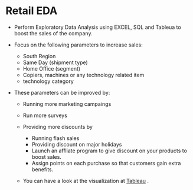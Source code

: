 # Retail EDA 

- Perform Exploratory Data Analysis using EXCEL, SQL and Tableua to boost the sales of the company.
- Focus on the following parameters to increase sales:
    - South Region 
    - Same Day (shipment type)
    - Home Office (segment)
    - Copiers, machines or any technology related item 
    - technology category 
    
 - These parameters can be improved by: 
   - Running more marketing campaings 
    - Run more surveys
    - Providing more discounts by 
        - Running flash sales 
        - Providing discount on major holidays
        - Launch an affliate program to give discount on your products to boost sales. 
        - Assign points on each purchase so that customers gain extra benefits.
   
   - You can have a look at the visualization at [Tableau](https://public.tableau.com/app/profile/ranai.kuruma/viz/Sales_Analysis_Dashboard_16867560744800/Retail_Dashboard) .



